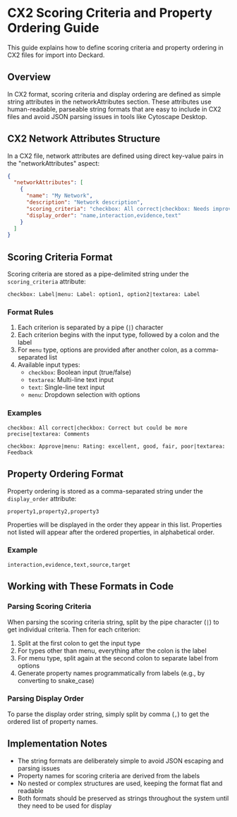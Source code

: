 # CX2 Scoring Criteria and Property Ordering Guide

This guide explains how to define scoring criteria and property ordering in CX2 files for import into Deckard.

## Overview

In CX2 format, scoring criteria and display ordering are defined as simple string attributes in the networkAttributes section. These attributes use human-readable, parseable string formats that are easy to include in CX2 files and avoid JSON parsing issues in tools like Cytoscape Desktop.

## CX2 Network Attributes Structure

In a CX2 file, network attributes are defined using direct key-value pairs in the "networkAttributes" aspect:

```json
{
  "networkAttributes": [
    {
      "name": "My Network",
      "description": "Network description",
      "scoring_criteria": "checkbox: All correct|checkbox: Needs improvement|textarea: Comments",
      "display_order": "name,interaction,evidence,text"
    }
  ]
}
```

## Scoring Criteria Format

Scoring criteria are stored as a pipe-delimited string under the `scoring_criteria` attribute:

```
checkbox: Label|menu: Label: option1, option2|textarea: Label
```

### Format Rules

1. Each criterion is separated by a pipe (`|`) character
2. Each criterion begins with the input type, followed by a colon and the label
3. For `menu` type, options are provided after another colon, as a comma-separated list
4. Available input types:
   - `checkbox`: Boolean input (true/false)
   - `textarea`: Multi-line text input
   - `text`: Single-line text input
   - `menu`: Dropdown selection with options

### Examples

```
checkbox: All correct|checkbox: Correct but could be more precise|textarea: Comments
```

```
checkbox: Approve|menu: Rating: excellent, good, fair, poor|textarea: Feedback
```

## Property Ordering Format

Property ordering is stored as a comma-separated string under the `display_order` attribute:

```
property1,property2,property3
```

Properties will be displayed in the order they appear in this list. Properties not listed will appear after the ordered properties, in alphabetical order.

### Example

```
interaction,evidence,text,source,target
```



## Working with These Formats in Code

### Parsing Scoring Criteria

When parsing the scoring criteria string, split by the pipe character (`|`) to get individual criteria. Then for each criterion:

1. Split at the first colon to get the input type
2. For types other than menu, everything after the colon is the label
3. For menu type, split again at the second colon to separate label from options
4. Generate property names programmatically from labels (e.g., by converting to snake_case)

### Parsing Display Order

To parse the display order string, simply split by comma (`,`) to get the ordered list of property names.

## Implementation Notes

- The string formats are deliberately simple to avoid JSON escaping and parsing issues
- Property names for scoring criteria are derived from the labels
- No nested or complex structures are used, keeping the format flat and readable
- Both formats should be preserved as strings throughout the system until they need to be used for display
